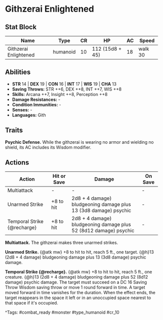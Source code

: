 # Githzerai Enlightened

## Stat Block

| Name | Type | CR | HP | AC | Speed |
|------|------|----|----|----|-------|
| Githzerai Enlightened | humanoid | 10 | 112 (15d8 + 45) | 18 | walk 30 |

## Abilities

- **STR** 14 | **DEX** 19 | **CON** 16 | **INT** 17 | **WIS** 19 | **CHA** 13
- **Saving Throws:** STR ++6, DEX ++8, INT ++7, WIS ++8  
- **Skills:** Arcana ++7, Insight ++8, Perception ++8  
- **Damage Resistances:** -  
- **Condition Immunities:** -  
- **Senses:** -  
- **Languages:** Gith

## Traits

**Psychic Defense.** While the githzerai is wearing no armor and wielding no shield, its AC includes its Wisdom modifier.


## Actions

| Action | Hit or Save | Damage | On Save |
|--------|--------------|--------|----------|
| Multiattack | - | - | - |
| Unarmed Strike | +8 to hit | 2d8 + 4 damage) bludgeoning damage plus 13 (3d8 damage) psychic | - |
| Temporal Strike {@recharge} | +8 to hit | 2d8 + 4 damage) bludgeoning damage plus 52 (8d12 damage) psychic | - |

**Multiattack.** The githzerai makes three unarmed strikes.

**Unarmed Strike.** {@atk mw} +8 to hit to hit, reach 5 ft., one target. {@h}13 (2d8 + 4 damage) bludgeoning damage plus 13 (3d8 damage) psychic damage.

**Temporal Strike {@recharge}.** {@atk mw} +8 to hit to hit, reach 5 ft., one creature. {@h}13 (2d8 + 4 damage) bludgeoning damage plus 52 (8d12 damage) psychic damage. The target must succeed on a DC 16 Saving Throw Wisdom saving throw or move 1 round forward in time. A target moved forward in time vanishes for the duration. When the effect ends, the target reappears in the space it left or in an unoccupied space nearest to that space if it's occupied.


^Tags: #combat_ready #monster #type_humanoid #cr_10